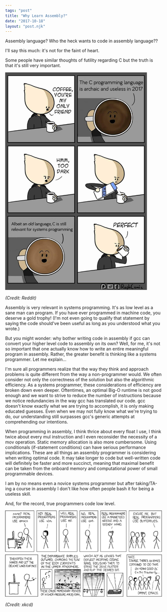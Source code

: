 ```yaml
---
tags: "post"
title: "Why Learn Assembly?"
date: "2017-10-18"
layout: "post.njk"
---
```


Assembly language? Who the heck wants to code in assembly language??

I'll say this much: it's not for the faint of heart.

Some people have similar thoughts of futility regarding C but the truth is that it's still very important.

<img src="/assets/img/blog/c-systems-programming.png" alt="C for Systems Programming" height="700"/>

_(Credit: Reddit)_

Assembly is very relevant in systems programming. It's as low level as a sane man can program. If you have ever programmed in machine code, you deserve a gold trophy! (I'm not even going to qualify that statement by saying the code should've been useful as long as you understood what you wrote.)

But you might wonder: why bother writing code in assembly if gcc can convert your higher level code to assembly on its own? Well, for me, it's not so important that one actually know how to write an entire meaningful program in assembly. Rather, the greater benefit is thinking like a systems programmer. Let me explain...

I'm sure all programmers realize that the way they think and approach problems is quite different from the way a non-programmer would. We often consider not only the correctness of the solution but also the algorithmic efficiency. As a systems programmer, these considerations of efficiency are broken down even deeper. Oftentimes, an optimal Big-O runtime is not good enough and we want to strive to reduce the number of instructions because we notice redundancies in the way gcc has translated our code. gcc doesn't know exactly what we are trying to accomplish, it is only making educated guesses. Even when we may not fully know what we're trying to do, our understanding still surpasses gcc's generic attempts at comprehending our intentions.

When programming in assembly, I think thrice about every float I use, I think twice about every mul instruction and I even reconsider the necessity of a mov operation. Static memory allocation is also more cumbersome. Using conditionals (if-statement conditions) can have serious performance implications. These are all things an assembly programmer is considering when writing optimal code. It may take longer to code but well-written code will definitely be faster and more succinct, meaning that maximal benefit can be taken from the onboard memory and computational power of small programmable devices.

I am by no means even a novice systems programmer but after taking/TA-ing a course in assembly I don't like how often people bash it for being a useless skill.

And, for the record, true programmers code low level.

![XKCD: Real Programmers](/assets/img/blog/xkcd-real-programmers.png)

_(Credit: xkcd)_
